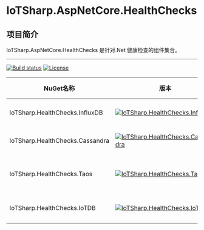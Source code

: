 # IoTSharp.AspNetCore.HealthChecks

## 项目简介


 IoTSharp.AspNetCore.HealthChecks  是针对.Net 健康检查的组件集合。
 

---

[![Build status](https://ci.appveyor.com/api/projects/status/rnbce8nb4x6jt94d?svg=true)](https://ci.appveyor.com/project/MaiKeBing/iotsharp-aspnetcore-healthchecks)
[![License](https://img.shields.io/github/license/MaiKeBing/iotsharp-aspnetcore-healthchecks.svg)](https://github.com/IoTSharp/IoTSharp.AspNetCore.HealthChecks/blob/main/LICENSE)



| NuGet名称    | 版本|下载量| 说明                                                     |
| ----------- | --------  | --------  | ------------------------------------------------------------ |
| IoTSharp.HealthChecks.InfluxDB |[![IoTSharp.HealthChecks.InfluxDB](https://img.shields.io/nuget/v/IoTSharp.HealthChecks.InfluxDB.svg)](https://www.nuget.org/packages/IoTSharp.HealthChecks.InfluxDB/) |![Nuget](https://img.shields.io/nuget/dt/IoTSharp.HealthChecks.InfluxDB) |InfluxDB 的健康检查组件。
| IoTSharp.HealthChecks.Cassandra |[![IoTSharp.HealthChecks.Cassandra](https://img.shields.io/nuget/v/IoTSharp.HealthChecks.Cassandra.svg)](https://www.nuget.org/packages/IoTSharp.HealthChecks.Cassandra/) |![Nuget](https://img.shields.io/nuget/dt/IoTSharp.HealthChecks.Cassandra)     |  Cassandra 的健康检查组件
| IoTSharp.HealthChecks.Taos |[![IoTSharp.HealthChecks.Taos](https://img.shields.io/nuget/v/IoTSharp.HealthChecks.Taos.svg)](https://www.nuget.org/packages/IoTSharp.HealthChecks.Taos/)  |  ![Nuget](https://img.shields.io/nuget/dt/IoTSharp.HealthChecks.Taos)| 供Asp.Net Core 使用的健康检查组件
| IoTSharp.HealthChecks.IoTDB |[![IoTSharp.HealthChecks.IoTDB](https://img.shields.io/nuget/v/IoTSharp.HealthChecks.IoTDB.svg)](https://www.nuget.org/packages/IoTSharp.HealthChecks.IoTDB/) |![Nuget](https://img.shields.io/nuget/dt/IoTSharp.HealthChecks.IoTDB)     |  IoTDB 的健康检查组件

 
